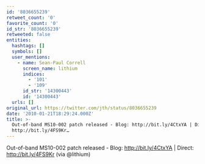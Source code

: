 ```yaml
---
id: '8036655239'
retweet_count: '0'
favorite_count: '0'
id_str: '8036655239'
retweeted: false
entities:
  hashtags: []
  symbols: []
  user_mentions:
    - name: Sean-Paul Correll
      screen_name: lithium
      indices:
        - '101'
        - '109'
      id_str: '14300443'
      id: '14300443'
  urls: []
original_url: https://twitter.com/jth/status/8036655239
date: '2010-01-21T18:29:24.000Z'
title: >-
  Out-of-band MS10-002 patch released - Blog: http://bit.ly/4CtxYA | Direct:
  http://bit.ly/4FS9Kr…
---
```


Out-of-band MS10-002 patch released - Blog: http://bit.ly/4CtxYA | Direct: http://bit.ly/4FS9Kr (via @lithium)